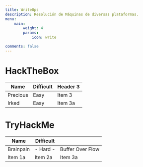 ```yaml
---
title: WriteUps
description: Resolución de Máquinas de diversas plataformas.
menu:
    main: 
        weight: 4
        params:
            icon: write

comments: false
---
```


# HackTheBox

| Name       | Difficult | Header 3 |
| ---------- | --------  | -------- |
| Precious   | Easy      | Item 3   |
| Irked      | Easy      | Item 3a  |

# TryHackMe

| Name        | Difficult    |                  |
| ----------  | ------------ | ---------------- |
| Brainpain   | - Hard -     | Buffer Over Flow |
| Item 1a     | Item 2a      | Item 3a  |

